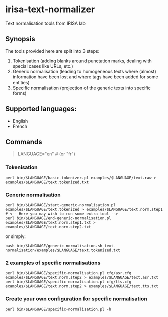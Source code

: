 # irisa-text-normalizer
Text normalisation tools from IRISA lab

## Synopsis

The tools provided here are split into 3 steps:
1. Tokenisation (adding blanks around punctation marks, dealing with special cases like URLs, etc.)
2. Generic normalisation (leading to homogeneous texts where (almost) information have been lost and where tags have been added for some entities)
3. Specific normalisation (projection of the generic texts into specific forms)


## Supported languages:

- English
- French

## Commands

> LANGUAGE="en"
> \# (or "fr")

### Tokenisation

    perl bin/$LANGUAGE/basic-tokenizer.pl examples/$LANGUAGE/text.raw > examples/$LANGUAGE/text.tokenized.txt

### Generic normalisation

    perl bin/$LANGUAGE/start-generic-normalisation.pl examples/$LANGUAGE/text.tokenized > examples/$LANGUAGE/text.norm.step1
    # <-- Here you may wish to run some extra tool -->
    perl bin/$LANGUAGE/end-generic-normalisation.pl examples/$LANGUAGE/text.norm.step1.txt > examples/$LANGUAGE/text.norm.step2.txt

or simply:

    bash bin/$LANGUAGE/generic-normalisation.sh text-normalisation/examples/$LANGUAGE/text.tokenized.txt

### 2 examples of specific normalisations

    perl bin/$LANGUAGE/specific-normalisation.pl cfg/asr.cfg examples/$LANGUAGE/text.norm.step2 > examples/$LANGUAGE/text.asr.txt
    perl bin/$LANGUAGE/specific-normalisation.pl cfg/tts.cfg examples/$LANGUAGE/text.norm.step2 > examples/$LANGUAGE/text.tts.txt

### Create your own configuration for specific normalisation
    perl bin/$LANGUAGE/specific-normalisation.pl -h
